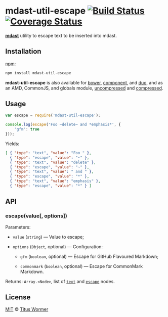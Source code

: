 # mdast-util-escape [![Build Status](https://img.shields.io/travis/wooorm/mdast-util-escape.svg)](https://travis-ci.org/wooorm/mdast-util-escape) [![Coverage Status](https://img.shields.io/codecov/c/github/wooorm/mdast-util-escape.svg)](https://codecov.io/github/wooorm/mdast-util-escape)

[**mdast**](https://github.com/wooorm/mdast) utility to escape text to be
inserted into mdast.

## Installation

[npm](https://docs.npmjs.com/cli/install):

```bash
npm install mdast-util-escape
```

**mdast-util-escape** is also available for [bower](http://bower.io/#install-packages),
[component](https://github.com/componentjs/component), and
[duo](http://duojs.org/#getting-started), and as an AMD, CommonJS, and globals
module, [uncompressed](mdast-util-escape.js) and
[compressed](mdast-util-escape.min.js).

## Usage

```js
var escape = require('mdast-util-escape');

console.log(escape('Foo ~delete~ and *emphasis*', {
    'gfm': true
}));
```

Yields:

```json
[ { "type": "text", "value": "Foo " },
  { "type": "escape", "value": "~" },
  { "type": "text", "value": "delete" },
  { "type": "escape", "value": "~" },
  { "type": "text", "value": " and " },
  { "type": "escape", "value": "*" },
  { "type": "text", "value": "emphasis" },
  { "type": "escape", "value": "*" } ]
```

## API

### escape(value\[, options\])

Parameters:

*   `value` (`string`)
    — Value to escape;

*   `options` (`Object`, optional)
    — Configuration:

    *   `gfm` (`boolean`, optional)
        — Escape for GitHub Flavoured Markdown;

    *   `commonmark` (`boolean`, optional)
        — Escape for CommonMark Markdown.

Returns: `Array.<Node>`, list of
[`text`](https://github.com/wooorm/mdast/blob/master/doc/mdastnode.7.md#textnode)
and
[`escape`](https://github.com/wooorm/mdast/blob/master/doc/mdastnode.7.md#escape)
nodes.

## License

[MIT](LICENSE) © [Titus Wormer](http://wooorm.com)
